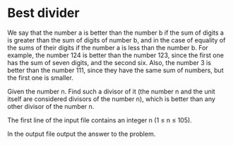 # Best divider

We say that the number a is better than the number b if the sum of digits a is greater than the sum of digits of number b, and in the case of equality of the sums of their digits if the number a is less than the number b. For example, the number 124 is better than the number 123, since the first one has the sum of seven digits, and the second six. Also, the number 3 is better than the number 111, since they have the same sum of numbers, but the first one is smaller.

Given the number n. Find such a divisor of it (the number n and the unit itself are considered divisors of the number n), which is better than any other divisor of the number n.

The first line of the input file contains an integer n (1 ≤ n ≤ 105).

In the output file output the answer to the problem.
